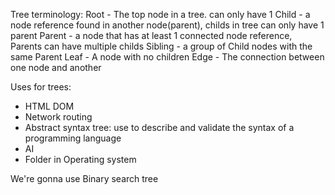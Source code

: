 Tree terminology:
Root - The top node in a tree. can only have 1
Child - a node reference found in another node(parent), childs in tree can only have 1 parent
Parent - a node that has at least 1 connected node reference, Parents can have multiple childs
Sibling - a group of Child nodes with the same Parent
Leaf - A node with no children
Edge - The connection between one node and another

Uses for trees:
- HTML DOM
- Network routing
- Abstract syntax tree: use to describe and validate the syntax of a programming language
- AI
- Folder in Operating system

We're gonna use Binary search tree
